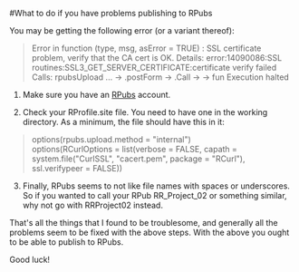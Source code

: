 #What to do if you have problems publishing to RPubs

You may be getting the following error (or a variant thereof):
>Error in function (type, msg, asError = TRUE)  : 
>  SSL certificate problem, verify that the CA cert is OK. Details:
>error:14090086:SSL routines:SSL3_GET_SERVER_CERTIFICATE:certificate verify failed
>Calls: rpubsUpload ... <Anonymous> -> .postForm -> .Call -> <Anonymous> -> fun
>Execution halted

1.  Make sure you have an [RPubs](http://rpubs.com/) account.

1.  Check your RProfile.site file.  You need to have one in the working directory.  As a minimum, the file should have this in it:
> options(rpubs.upload.method = "internal")  
> options(RCurlOptions = list(verbose = FALSE, capath = system.file("CurlSSL", "cacert.pem", package = "RCurl"), ssl.verifypeer = FALSE))

3.  Finally, RPubs seems to not like file names with spaces or underscores.  So if you wanted to call your RPub RR_Project_02 or something similar, why not go with RRProject02 instead.

That's all the things that I found to be troublesome, and generally all the problems seem to be fixed with the above steps.  With the above you ought to be able to publish to RPubs.

Good luck!

